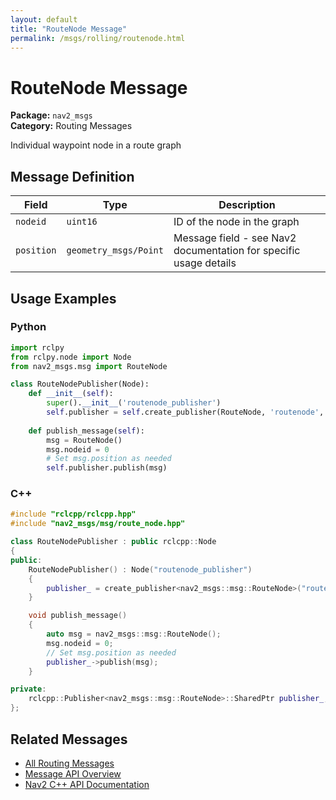 ```yaml
---
layout: default
title: "RouteNode Message"
permalink: /msgs/rolling/routenode.html
---
```


# RouteNode Message

**Package:** `nav2_msgs`  
**Category:** Routing Messages

Individual waypoint node in a route graph

## Message Definition

| Field | Type | Description |
|-------|------|-------------|
| `nodeid` | `uint16` | ID of the node in the graph |
| `position` | `geometry_msgs/Point` | Message field - see Nav2 documentation for specific usage details |



## Usage Examples

### Python

```python
import rclpy
from rclpy.node import Node
from nav2_msgs.msg import RouteNode

class RouteNodePublisher(Node):
    def __init__(self):
        super().__init__('routenode_publisher')
        self.publisher = self.create_publisher(RouteNode, 'routenode', 10)
        
    def publish_message(self):
        msg = RouteNode()
        msg.nodeid = 0
        # Set msg.position as needed
        self.publisher.publish(msg)
```

### C++

```cpp
#include "rclcpp/rclcpp.hpp"
#include "nav2_msgs/msg/route_node.hpp"

class RouteNodePublisher : public rclcpp::Node
{
public:
    RouteNodePublisher() : Node("routenode_publisher")
    {
        publisher_ = create_publisher<nav2_msgs::msg::RouteNode>("routenode", 10);
    }

    void publish_message()
    {
        auto msg = nav2_msgs::msg::RouteNode();
        msg.nodeid = 0;
        // Set msg.position as needed
        publisher_->publish(msg);
    }

private:
    rclcpp::Publisher<nav2_msgs::msg::RouteNode>::SharedPtr publisher_;
};
```

## Related Messages

- [All Routing Messages](/rolling/msgs/index.html#routing-messages)
- [Message API Overview](/rolling/msgs/index.html)
- [Nav2 C++ API Documentation](/rolling/html/index.html)
